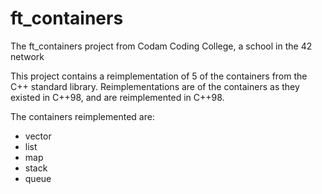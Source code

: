 # ft_containers
The ft_containers project from Codam Coding College, a school in the 42 network

This project contains a reimplementation of 5 of the containers from the C++ standard library.
Reimplementations are of the containers as they existed in C++98, and are reimplemented in
C++98.

The containers reimplemented are:
- vector
- list
- map
- stack
- queue
